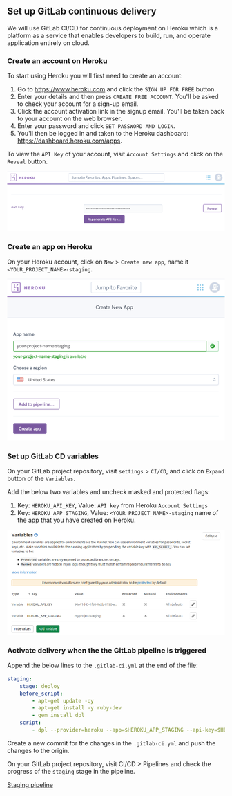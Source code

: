 ## Set up GitLab continuous delivery

We will use GitLab CI/CD for continuous deployment on Heroku which is a platform as a service
that enables developers to build, run, and operate application entirely on cloud.

### Create an account on Heroku

To start using Heroku you will first need to create an account:

1. Go to https://www.heroku.com and click the `SIGN UP FOR FREE` button.
2. Enter your details and then press `CREATE FREE ACCOUNT`.
    You'll be asked to check your account for a sign-up email.
3. Click the account activation link in the signup email.
    You'll be taken back to your account on the web browser.
4. Enter your password and click `SET PASSWORD AND LOGIN`.
5. You'll then be logged in and taken to the Heroku dashboard: https://dashboard.heroku.com/apps.

To view the `API Key` of your account, visit `Account Settings` and click on the `Reveal` button.

![Account API Key](docs/imgs/account_api_key.png)

### Create an app on Heroku
On your Heroku account, click on `New` > `Create new app`, name it `<YOUR_PROJECT_NAME>-staging`.

![Staging app](docs/imgs/create_app.png)

### Set up GitLab CD variables
On your GitLab project repository, visit `settings` > `CI/CD`, and click on `Expand` button of the `Variables`.

Add the below two variables and uncheck masked and protected flags:
1. Key: `HEROKU_API_KEY`, Value: `API key` from Heroku `Account Settings`
2. Key: `HEROKU_APP_STAGING`, Value: `<YOUR_PROJECT_NAME>-staging` name of the app that you have created on Heroku.

![CD Variables](docs/imgs/cd-variables.png)

### Activate delivery when the the GitLab pipeline is triggered
Append the below lines to the `.gitlab-ci.yml` at the end of the file:

```yaml
staging:
    stage: deploy
    before_script:
        - apt-get update -qy
        - apt-get install -y ruby-dev
        - gem install dpl
    script:
        - dpl --provider=heroku --app=$HEROKU_APP_STAGING --api-key=$HEROKU_API_KEY --run='python manage.py migrate'
```

Create a new commit for the changes in the `.gitlab-ci.yml` and push the changes to the origin.

On your GitLab project repository, visit CI/CD > Pipelines and check the progress of the `staging` stage in the pipeline.

[Staging pipeline](docs/imgs/pipeline-staging.png)
